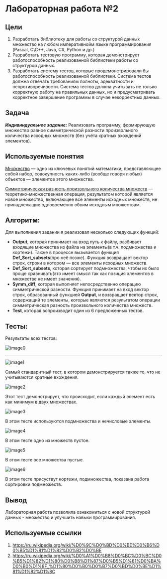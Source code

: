 # Лабораторная работа №2
## **Цели** ##
1. Разработать библиотеку для работы со структурой данных множество на любом императивнойм языке программирования (Pascal, C\C++, Java, C#, Python и др.)
2. Разработать тестовую программу, которая демонстрирует работоспособность реализованной библиотеки работы со структурой данных.
3. Разработать систему тестов, которые продемонстрировали бы работоспособность реализованной библиотеки. Система тестов должна отвечать требованиям полноты, 
адекватности и непротиворечивости. Система тестов должна учитывать не только корректную работу на правильных данных, но и предусматривать 
корректное завершение программы в случае некорректных данных.


## **Задача** ##
***Индивиндуальное задание:*** Реализовать программу, формирующую множество равное симметрической разности
произвольного количества исходных множеств (без учёта кратных вхождений элементов).

## **Используемые понятия** ##  
   
[Мно́жество](https://ru.wikipedia.org/wiki/%D0%9C%D0%BD%D0%BE%D0%B6%D0%B5%D1%81%D1%82%D0%B2%D0%BE)
— одно из ключевых понятий математики; представляющее собой набор, совокупность каких-либо (вообще говоря любых) объектов — элементов этого множества.   

[Симметриическая разность произвольного количества множеств](https://ru.wikipedia.org/wiki/%D0%A1%D0%B8%D0%BC%D0%BC%D0%B5%D1%82%D1%80%D0%B8%D1%87%D0%B5%D1%81%D0%BA%D0%B0%D1%8F_%D1%80%D0%B0%D0%B7%D0%BD%D0%BE%D1%81%D1%82%D1%8C) — теоретико-множественная операция, результатом которой является новое множество, включающее все элементы исходных множеств, не принадлежащие одновременно обоим исходным множествам.
   

## **Алгоритм**:

Для выполнения задании я реализовал несколько следующих функций:

- **Output**, которая принимает на вход путь к файлу, разбивает входящие множества из файла на элементы(в т.ч. подмножества и кортежи). Также в процессе вызывается функция **Def_Sort_subsets**(про неё позже). Функция возвращает вектор строк, строки в котором — все элементы исходных множеств.
- **Def_Sort_subsets**, которая сортирует подмножества, чтобы их было проще сравнивать(это имеет смысл так как позиция элементов в множестве не имеет значения).
- **Symm_diff**, которая выполняет непосредственно операцию симметрической разности. Функция принимает на вход вектор строк, образованный функцией **Output**, и возвращает вектор строк, содержащий те элементы, которые являются результатом операции симметрическая разность произвольного количества множеств.
- **Test**, которая вопроизводит один из 6 предложенных тестов.
## **Тесты**:

Результаты всех тестов:

![image0](https://github.com/iit-22170x/RPIIS/blob/%D0%9A%D1%80%D1%8E%D0%BA_%D0%92_%D0%92/sem2/pictures/lab2_result.png)

---

![image1](https://github.com/iit-22170x/RPIIS/blob/%D0%9A%D1%80%D1%8E%D0%BA_%D0%92_%D0%92/sem2/pictures/lab2_1.png)

Самый стандарнтный тест, в котором демонстрируется также то, что не учитываются кратные вхождения.

![image2](https://github.com/iit-22170x/RPIIS/blob/%D0%9A%D1%80%D1%8E%D0%BA_%D0%92_%D0%92/sem2/pictures/lab2_2.png)

Этот тест демонстрирует, что происходит, если каждый элемент есть как минимум в двух множествах.

![image3](https://github.com/iit-22170x/RPIIS/blob/%D0%9A%D1%80%D1%8E%D0%BA_%D0%92_%D0%92/sem2/pictures/lab2_3.png)

В этом тесте используются подмножества и нечисловые элементы.

![image4](https://github.com/iit-22170x/RPIIS/blob/%D0%9A%D1%80%D1%8E%D0%BA_%D0%92_%D0%92/sem2/pictures/lab2_4.png)

В этом тесте одно из множеств пустое.

![image5](https://github.com/iit-22170x/RPIIS/blob/%D0%9A%D1%80%D1%8E%D0%BA_%D0%92_%D0%92/sem2/pictures/lab2_5.png)

В этом тесте все множества пустые. 

![image6](https://github.com/iit-22170x/RPIIS/blob/%D0%9A%D1%80%D1%8E%D0%BA_%D0%92_%D0%92/sem2/pictures/lab2_6.png)

В этом тесте присуствут кортежи, подмножества, показана работа сортировки подмножеств.

## Вывод ##
Лабораторная работа позволила ознакомиться с новой структурой данных - множество и улучшить навыки программирования.            

## Используемые ссылки ##
1. https://ru.wikipedia.org/wiki/%D0%9C%D0%BD%D0%BE%D0%B6%D0%B5%D1%81%D1%82%D0%B2%D0%BE
2. https://ru.wikipedia.org/wiki/%D0%A1%D0%B8%D0%BC%D0%BC%D0%B5%D1%82%D1%80%D0%B8%D1%87%D0%B5%D1%81%D0%BA%D0%B0%D1%8F_%D1%80%D0%B0%D0%B7%D0%BD%D0%BE%D1%81%D1%82%D1%8C